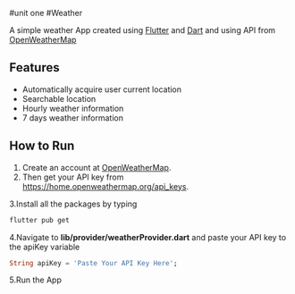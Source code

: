 #unit one
#Weather

A simple weather App created using [Flutter](https://flutter.dev/) and [Dart](https://dart.dev/) and using API from [OpenWeatherMap](https://openweathermap.org/)

## Features
- Automatically acquire user current location
- Searchable location
- Hourly weather information
- 7 days weather information

## How to Run
1. Create an account at [OpenWeatherMap](https://openweathermap.org/).
2. Then get your API key from https://home.openweathermap.org/api_keys.

3.Install all the packages by typing
   ```sh
   flutter pub get
   ```
4.Navigate to **lib/provider/weatherProvider.dart** and paste your API key to the apiKey variable
   ```dart
   String apiKey = 'Paste Your API Key Here';
   ```
5.Run the App